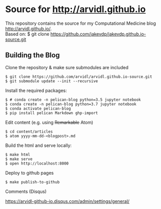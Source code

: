 # Source for http://arvidl.github.io
This repository contains the source for my Computational Medicine blog http://arvidl.github.io/. <br>
Based on: $ git clone https://github.com/jakevdp/jakevdp.github.io-source.git

## Building the Blog

Clone the repository & make sure submodules are included

```
$ git clone https://github.com/arvidl/arvidl.github.io-source.git
$ git submodule update --init --recursive
```

Install the required packages:

```
$ # conda create -n pelican-blog python=3.5 jupyter notebook
$ conda create -n pelican-blog python=3.7 jupyter notebook
$ conda activate pelican-blog
$ pip install pelican Markdown ghp-import
```

Edit content (e.g. using ~~Remarkable~~  Atom)

```
$ cd content/articles
$ atom yyyy-mm-dd-<blogpost>.md
```

Build the html and serve locally:

```
$ make html
$ make serve
$ open http://localhost:8000
```

Deploy to github pages

```
$ make publish-to-github
```

Comments (Disqus)

https://arvidl-github-io.disqus.com/admin/settings/general/
